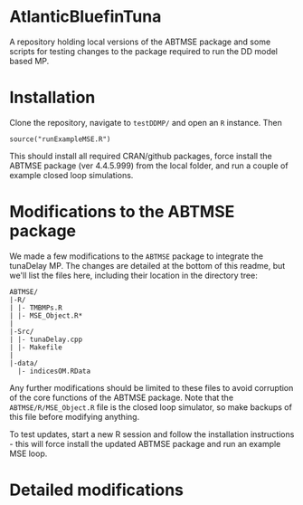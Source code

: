 # AtlanticBluefinTuna

A repository holding local versions of the ABTMSE package and
some scripts for testing changes to the package required to
run the DD model based MP.

# Installation

Clone the repository, navigate to `testDDMP/` and open
an `R` instance. Then

```
source("runExampleMSE.R")
```

This should install all required CRAN/github packages, 
force install the ABTMSE package (ver 4.4.5.999) from the 
local folder, and run a couple of example closed loop
simulations.

# Modifications to the ABTMSE package

We made a few modifications to the ```ABTMSE``` package to 
integrate the tunaDelay MP. The changes are detailed at 
the bottom of this readme, but we'll list the files here,
including their location in the directory tree:

```
ABTMSE/
|-R/
| |- TMBMPs.R
| |- MSE_Object.R*
|
|-Src/
| |- tunaDelay.cpp
| |- Makefile
|
|-data/
  |- indicesOM.RData
```

Any further modifications should be limited to these files
to avoid corruption of the core functions of the ABTMSE package. 
Note that the `ABTMSE/R/MSE_Object.R` file is the closed loop
simulator, so make backups of this file before modifying anything.

To test updates, start a new R session and follow the installation
instructions - this will force install the updated ABTMSE package
and run an example MSE loop.

# Detailed modifications



